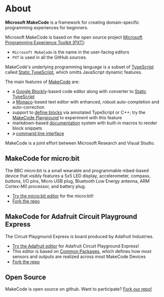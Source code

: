 # About

**Microsoft MakeCode** is a framework for creating domain-specific 
programming experiences for beginners.

Microsoft MakeCode is based on the open source project [Microsoft Programming Experience Toolkit (PXT)](https://github.com/Microsoft/pxt):
- ``Microsoft MakeCode`` is the name in the user-facing editors
- ``PXT`` is used in all the GitHub sources.

MakeCode's underlying programming language 
is a subset of [TypeScript](http://typescriptlang.org)
called [Static TypeScript](/language), which omitts JavaScript dynamic features.

The main features of [MakeCode](/docs) are:

* a [Google Blockly](https://developers.google.com/blockly/)-based code editor along with converter to [Static TypeScript](/language)
* a [Monaco](https://github.com/Microsoft/monaco-editor)-based text editor with enhanced, robust auto-completion and auto-correction
* support to [define blocks](/defining-blocks) via annotated TypeScript or C++; try the [MakeCode Playground](/playground) to experiment with this feature
* markdown-based [documentation](/writing-docs) system with built-in macros to render block snippets
* a [command line interface](/cli)

MakeCode is a joint effort between Microsoft Research and Visual Studio.

## MakeCode for micro:bit

The BBC micro:bit is a small wearable and programmable mbed-based device that visibly features a 5x5 LED display, accelerometer, 
compass, buttons, I/O pins, Micro USB plug, Bluetooth Low Energy antenna, ARM Cortex-M0 processor, and battery plug.

* [Try the micro:bit editor](https://makecode.microbit.org) for the micro:bit!
* [Fork the repo](https://github.com/microsoft/pxt-microbit)

## MakeCode for Adafruit Circuit Playground Express

The Circuit Playground Express is board 
produced by Adafruit Industries.

* [Try the Adafruit editor](https://makecode.adafruit.com) for Adafruit Circuit Playground Express!
* This editor is based on 
[Common Packages](https://github.com/microsoft/pxt-common-packages), which
defines how most sensors and outputs are realized across most MakeCode Devices
* [Fork the repo](https://github.com/microsoft/pxt-adafruit)

## Open Source

MakeCode is open source on github. Want to participate? [Fork our repo!](https://github.com/Microsoft/pxt)
